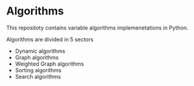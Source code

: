 # Algorithms
This repositoty contains variable algorithms implemenetations in Python.

Algorithms are divided in 5 sectors 
- Dynamic algorithms
- Graph algorithms
- Weighted Graph algorithms
- Sorting algorithms 
- Search algorithms



